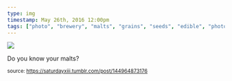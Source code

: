 ```yaml
---
type: img
timestamp: May 26th, 2016 12:00pm
tags: ["photo", "brewery", "malts", "grains", "seeds", "edible", "photography"]
---
```

<img src="https://saturdayxiii.github.io/media/144964873176.jpg"/>

Do you know your malts?
 
  
<small>source: https://saturdayxiii.tumblr.com/post/144964873176</small>